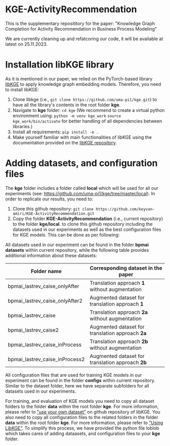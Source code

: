 # KGE-ActivityRecommendation
This is the supplementary reposititory for the paper:
"Knowledge Graph Completion for Activity Recommendation in Business Process Modeling"

We are currently cleaning up and refatcoring our code, it will be available at latest on 25.11.2023.

# Installation libKGE library
As it is mentioned in our paper, we relied on the PyTorch-based library [libKGE](https://github.com/uma-pi1/kge) to apply knowledge graph embedding models. Therefore, you need to install libKGE:
1. Clone libkge (i.e., `git clone https://github.com/uma-pi1/kge.git`) to have all the library's contents in the root folder **kge**.
2. Navigate to **kge** folder: `cd kge` (We recommend to create a virtual python environment using: `python -m venv kge_work` `source kge_work/bin/activate` for better handling of all dependencies between libraries.)
3. Install all requirements: `pip install -e .`
4. Make yourself familiar with main functionalities of libKGE using the documentation provided on the [libKGE repository](https://github.com/uma-pi1/kge). 

# Adding datasets, and configuration files
The **kge** folder includes a folder called **local** which will be used for all our experiments (see: https://github.com/uma-pi1/kge/tree/master/local). In order to replicate our results, you need to:
1. Clone this github repository: `git clone https://github.com/keyvan-amiri/KGE-ActivityRecommendation.git`
2. Copy the folder **KGE-ActivityRecommendation** (i.e., current repository) to the folder **kge/local**. 
to clone this github repository including the datasets used in our experiments as well as the best configuration files for KGE models. This can be done as per following:



All datasets used in our experiment can be found in the folder **bpmai datasets** within current repository, while the following table provides additional information about these datasets:

| Folder name | Corresponding dataset in the paper |
|----------|----------|
| bpmai_lastrev_caise_onlyAfter  | Translation approach **1** without augmentation | 
| bpmai_lastrev_caise_onlyAfter2 | Augmented dataset for translation approach **1**| 
| bpmai_lastrev_caise | Translation approach **2a** without augmentation | 
| bpmai_lastrev_caise2 | Augmented dataset for translation approach **2a** |
| bpmai_lastrev_caise_inProcess | Translation approach **2b** without augmentation | 
| bpmai_lastrev_caise_inProcess2 | Augmented dataset for translation approach **2b** | 

<!-- This is not remaining of the table. -->
All configuration files that are used for training KGE models in our experiment can be found in the folder **configs** within current repository. Similar to the dataset folder, here we have separate subfolders for all datasets used in our experiments.

For training, and evaluation of KGE models you need to copy all dataset folders to the folder **data** within the root folder **kge**. For more information, please refer to ["use your own dataset"](https://github.com/uma-pi1/kge#use-your-own-dataset) on github repository of libKGE. You also need to copy all configuration files to the related folders in the folder **data** within the root folder **kge**. For more information, please refer to ["Using LibKGE"](https://github.com/uma-pi1/kge#using-libkge). To simplify this process, we have provided the python file loblob which takes cares of adding dataasets, and configuration files to your **kge** folder. 
